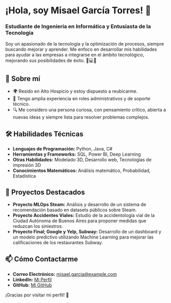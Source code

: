 
# ¡Hola, soy Misael García Torres! 👋

### Estudiante de Ingeniería en Informática y Entusiasta de la Tecnología

Soy un apasionado de la tecnología y la optimización de procesos, siempre buscando mejorar y aprender. Me enfoco en desarrollar mis habilidades para ayudar a las empresas a integrarse en el ámbito tecnológico, mejorando sus posibilidades de éxito. 🌟💻🚀

## 🚀 Sobre mí

- 🌍 Resido en Alto Hospicio y estoy dispuesto a reubicarme.
- 💼 Tengo amplia experiencia en roles administrativos y de soporte técnico.
- 🔍 Me considero una persona curiosa, con pensamiento crítico, abierta a nuevas ideas y siempre lista para resolver problemas complejos.

## 🛠 Habilidades Técnicas

- **Lenguajes de Programación:** Python, Java, C#
- **Herramientas y Frameworks:** SQL, Power BI, Deep Learning
- **Otras Habilidades:** Modelado 3D, Desarrollo web, Tecnologías de impresión 3D
- **Conocimientos Matemáticos:** Análisis matemático, Probabilidad, Estadística

## 🌟 Proyectos Destacados

- **Proyecto MLOps Steam:** Análisis y desarrollo de un sistema de recomendación basado en datasets públicos sobre Steam.
- **Proyecto Accidentes Viales:** Estudio de la accidentología vial de la Ciudad Autónoma de Buenos Aires para proponer medidas que reduzcan los siniestros.
- **Proyecto Final; Google y Yelp, Subway:** Desarrollo de un dashboard y un modelo predictivo utilizando Machine Learning para mejorar las calificaciones de los restaurantes Subway.

## 📫 Cómo Contactarme

- **Correo Electrónico:** misael.garcia@example.com
- **LinkedIn:** [Mi Perfil](https://www.linkedin.com/in/mgarciat/)
- **GitHub:** [Mi GitHub](https://github.com/misaelgarcia)

¡Gracias por visitar mi perfil! 🚀
